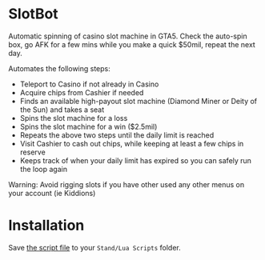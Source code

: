 # SlotBot

Automatic spinning of casino slot machine in GTA5. Check the auto-spin box, go AFK for a few mins while you make a quick $50mil, repeat the next day.

Automates the following steps:
* Teleport to Casino if not already in Casino
* Acquire chips from Cashier if needed
* Finds an available high-payout slot machine (Diamond Miner or Deity of the Sun) and takes a seat
* Spins the slot machine for a loss
* Spins the slot machine for a win ($2.5mil)
* Repeats the above two steps until the daily limit is reached
* Visit Cashier to cash out chips, while keeping at least a few chips in reserve
* Keeps track of when your daily limit has expired so you can safely run the loop again

Warning: Avoid rigging slots if you have other used any other menus on your account (ie Kiddions)

# Installation

Save [the script file](https://raw.githubusercontent.com/hexarobi/stand-lua-slotbot/main/SlotBot.lua) to your `Stand/Lua Scripts` folder.
